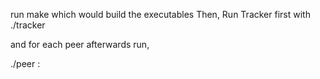 run make which would build the executables
Then, 
Run Tracker first with
./tracker <ip> <port>

and for each peer afterwards run,

./peer <IP>:<PORT> <trackerip> <trackerport>
